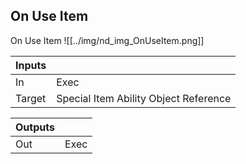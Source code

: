 ## On Use Item
On Use Item
![[../img/nd_img_OnUseItem.png]]

|Inputs||
|--|--|
| In | Exec |
| Target | Special Item Ability Object Reference |

|Outputs||
|--|--|
| Out | Exec |
